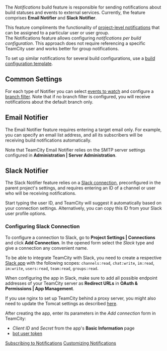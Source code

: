 [//]: # (title: Notifications)
[//]: # (auxiliary-id: Notifications)

The _Notifications_ build feature is responsible for sending notifications about build statuses and events to external services. Currently, the feature comprises __Email Notifier__ and __Slack Notifier__.

This feature compliments the functionality of [project-level notifications](subscribing-to-notifications.md) that can be assigned to a particular user or user group.   
The Notifications feature allows configuring _notifications per build configuration_. This approach does not require referencing a specific TeamCity user and works better for group notifications.

To set up similar notifications for several build configurations, use a [build configuration template](build-configuration-template.md).

## Common Settings

For each type of Notifier you can select [events to watch](subscribing-to-notifications.md#What+Will+Be+Watched) and configure a [branch filter](branch-filter.md). Note that if no branch filter is configured, you will receive notifications about the default branch only.

## Email Notifier

The Email Notifier feature requires entering a target email only. For example, you can specify an email list address, and all its subscribers will be receiving build notifications automatically.

Note that TeamCity Email Notifier relies on the SMTP server settings configured in __Administration | Server Administration__.

## Slack Notifier

The Slack Notifier feature relies on a [Slack connection](#Configuring+Slack+Connection), preconfigured in the parent project's settings, and requires entering an ID of a channel or user who will be receiving notifications.

<tip>

Start typing the user ID, and TeamCity will suggest it automatically based on your connection settings. Alternatively, you can copy this ID from your Slack user profile options.

</tip>

### Configuring Slack Connection

To configure a connection to Slack, go to __Project Settings | Connections__ and click __Add Connection__. In the opened form select the _Slack_ type and give a connection any convenient name.

To be able to integrate TeamCity with Slack, you need to create a respective [Slack app](https://api.slack.com/apps) with the following scopes: `channels:read`, `chat:write`, `im:read`, `im:write`, `users:read`, `team:read`, `groups:read`.

When configuring the app in Slack, make sure to add all possible endpoint addresses of your TeamCity server as __Redirect URLs__ in __OAuth & Permissions | App Management__.

<tip>

If you use nginx to set up TeamCity behind a proxy server, you might also need to update the Tomcat settings as described [here](how-to.md#Proxy-Tomcat-RemoteIpValve).

</tip>

After creating the app, enter its parameters in the _Add connection_ form in TeamCity:
* _Client ID_ and _Secret_ from the app's __Basic Information__ page
* [bot user token](https://api.slack.com/docs/token-types#bot)


<seealso>
        <category ref="user-guide">
            <a href="subscribing-to-notifications.md">Subscribing to Notifications</a>
        </category>
        <category ref="admin-guide">
            <a href="customizing-notifications.md">Customizing Notifications</a>
        </category>
</seealso>